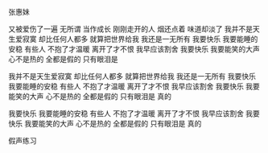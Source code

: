 张惠妹

又被爱伤了一遍
无所谓		当作成长
刚刚走开的人
烟还点着	味道却淡了
我并不是天生爱寂寞
却比任何人都多
就算把世界给我
我还是一无所有
我要快乐
我要能睡的安稳
有些人	不抱了才温暖
离开了才不恨
我早应该割舍
我要快乐
我要能笑的大声
心不是热的
全都是假的
只有眼泪是

我并不是天生爱寂寞
却比任何人都多
就算把世界给我
我还是一无所有
我要快乐
我要能睡的安稳
有些人	不抱了才温暖
离开了才不恨
我早应该割舍
我要快乐
我要能笑的大声
心不是热的
全都是假的
只有眼泪是		真的

我要快乐
我要能睡的安稳
有些人	不抱了才温暖
离开了才不恨
我早应该割舍
我要快乐
我要能笑的大声
心不是热的
全都是假的
只有眼泪是		真的



假声练习